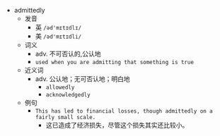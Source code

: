 - admittedly
  - 发音
    - 英 `/əd'mɪtɪdlɪ/`
    - 美 `/əd'mɪtɪdli/`
  - 词义
    - adv. 不可否认的,公认地
    - `used when you are admitting that something is true`
  - 近义词
    - adv. 公认地；无可否认地；明白地
      - `allowedly`
      - `acknowledgedly`
  - 例句
    - `This has led to financial losses, though admittedly on a fairly small scale.`
      - 这已造成了经济损失，尽管这个损失其实还比较小。

